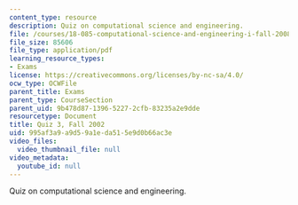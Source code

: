 ```yaml
---
content_type: resource
description: Quiz on computational science and engineering.
file: /courses/18-085-computational-science-and-engineering-i-fall-2008/995af3a9a9d59a1eda515e9d0b66ac3e_q318085f02.pdf
file_size: 85606
file_type: application/pdf
learning_resource_types:
- Exams
license: https://creativecommons.org/licenses/by-nc-sa/4.0/
ocw_type: OCWFile
parent_title: Exams
parent_type: CourseSection
parent_uid: 9b478d87-1396-5227-2cfb-83235a2e9dde
resourcetype: Document
title: Quiz 3, Fall 2002
uid: 995af3a9-a9d5-9a1e-da51-5e9d0b66ac3e
video_files:
  video_thumbnail_file: null
video_metadata:
  youtube_id: null
---
```

Quiz on computational science and engineering.